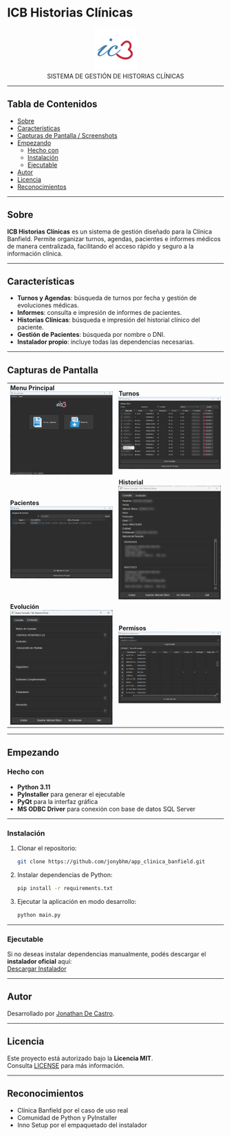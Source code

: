 # ICB Historias Clínicas

<div align="center">
  <img src="assets/logo/logo.png" alt="Logo" width="100" height="100">
</div>

<div align="center">
  SISTEMA DE GESTIÓN DE HISTORIAS CLÍNICAS
</div>

---

## Tabla de Contenidos

- [Sobre](#sobre)
- [Características](#características)
- [Capturas de Pantalla / Screenshots](#capturas-de-pantalla)
- [Empezando](#empezando)
  - [Hecho con](#hecho-con)
  - [Instalación](#instalación)
  - [Ejecutable](#ejecutable)
- [Autor](#autor)
- [Licencia](#licencia)
- [Reconocimientos](#reconocimientos)

---

## Sobre
**ICB Historias Clínicas** es un sistema de gestión diseñado para la Clínica Banfield. Permite organizar turnos, agendas, pacientes e informes médicos de manera centralizada, facilitando el acceso rápido y seguro a la información clínica.

---

## Características

- **Turnos y Agendas**: búsqueda de turnos por fecha y gestión de evoluciones médicas.
- **Informes**: consulta e impresión de informes de pacientes.
- **Historias Clínicas**: búsqueda e impresión del historial clínico del paciente.
- **Gestión de Pacientes**: búsqueda por nombre o DNI.
- **Instalador propio**: incluye todas las dependencias necesarias.

---

## Capturas de Pantalla

<div align="center">
<table>
<tr>
  <td><b>Menu Principal</b><br><img src="assets/screenshots/menu_ppal.png" width="300"></td>
  <td><b>Turnos</b><br><img src="assets/screenshots/turnos.png" width="300"></td>
</tr>
<tr>
  <td><b>Pacientes</b><br><img src="assets/screenshots/pacientes.png" width="300"></td>
  <td><b>Historial</b><br><img src="assets/screenshots/historial.png" width="300"></td>
</tr>
<tr>
  <td><b>Evolución</b><br><img src="assets/screenshots/evolucion.png" width="300"></td>
  <td><b>Permisos</b><br><img src="assets/screenshots/permisos.png" width="300"></td>
</tr>
</table>
</div>

---

## Empezando

### Hecho con
- **Python 3.11**
- **PyInstaller** para generar el ejecutable
- **PyQt** para la interfaz gráfica
- **MS ODBC Driver** para conexión con base de datos SQL Server

---

### Instalación
1. Clonar el repositorio:
   ```sh
   git clone https://github.com/jonybhm/app_clinica_banfield.git
   ```
2. Instalar dependencias de Python:
   ```sh
   pip install -r requirements.txt
   ```
3. Ejecutar la aplicación en modo desarrollo:
   ```sh
   python main.py
   ```

---

### Ejecutable
Si no deseas instalar dependencias manualmente, podés descargar el **instalador oficial** aquí:  
[Descargar Instalador](https://github.com/jonybhm/app_clinica_banfield/tree/main/releases/latest/download)

---

## Autor
Desarrollado por [Jonathan De Castro](https://github.com/jonybhm).  

---

## Licencia
Este proyecto está autorizado bajo la **Licencia MIT**.  
Consulta [LICENSE](LICENSE) para más información.

---

## Reconocimientos
- Clínica Banfield por el caso de uso real  
- Comunidad de Python y PyInstaller  
- Inno Setup por el empaquetado del instalador